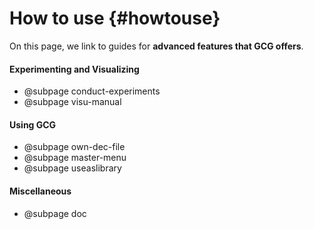 # How to use {#howtouse}
On this page, we link to guides for **advanced features that GCG offers**.

#### Experimenting and Visualizing
- @subpage conduct-experiments
- @subpage visu-manual

#### Using GCG
- @subpage own-dec-file
- @subpage master-menu
- @subpage useaslibrary

#### Miscellaneous
- @subpage doc